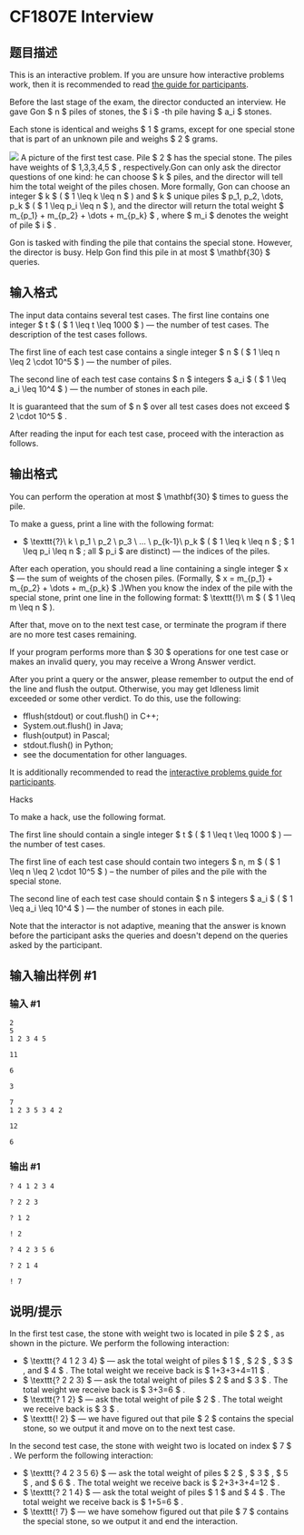 # CF1807E Interview

## 题目描述

This is an interactive problem. If you are unsure how interactive problems work, then it is recommended to read [the guide for participants](https://codeforces.com/blog/entry/45307).

Before the last stage of the exam, the director conducted an interview. He gave Gon $ n $ piles of stones, the $ i $ -th pile having $ a_i $ stones.

Each stone is identical and weighs $ 1 $ grams, except for one special stone that is part of an unknown pile and weighs $ 2 $ grams.

 ![](https://cdn.luogu.com.cn/upload/vjudge_pic/CF1807E/47dd63211ca258927e8a8d0a66d052f86ba7c589.png) A picture of the first test case. Pile $ 2 $ has the special stone. The piles have weights of $ 1,3,3,4,5 $ , respectively.Gon can only ask the director questions of one kind: he can choose $ k $ piles, and the director will tell him the total weight of the piles chosen. More formally, Gon can choose an integer $ k $ ( $ 1 \leq k \leq n $ ) and $ k $ unique piles $ p_1, p_2, \dots, p_k $ ( $ 1 \leq p_i \leq n $ ), and the director will return the total weight $ m_{p_1} + m_{p_2} + \dots + m_{p_k} $ , where $ m_i $ denotes the weight of pile $ i $ .

Gon is tasked with finding the pile that contains the special stone. However, the director is busy. Help Gon find this pile in at most $ \mathbf{30} $ queries.

## 输入格式

The input data contains several test cases. The first line contains one integer $ t $ ( $ 1 \leq t \leq 1000 $ ) — the number of test cases. The description of the test cases follows.

The first line of each test case contains a single integer $ n $ ( $ 1 \leq n \leq 2 \cdot 10^5 $ ) — the number of piles.

The second line of each test case contains $ n $ integers $ a_i $ ( $ 1 \leq a_i \leq 10^4 $ ) — the number of stones in each pile.

It is guaranteed that the sum of $ n $ over all test cases does not exceed $ 2 \cdot 10^5 $ .

After reading the input for each test case, proceed with the interaction as follows.

## 输出格式

You can perform the operation at most $ \mathbf{30} $ times to guess the pile.

To make a guess, print a line with the following format:

- $ \texttt{?}\ k \ p_1 \ p_2 \ p_3 \ ... \ p_{k-1}\ p_k $ ( $ 1 \leq k \leq n $ ; $ 1 \leq p_i \leq n $ ; all $ p_i $ are distinct) — the indices of the piles.

 After each operation, you should read a line containing a single integer $ x $ — the sum of weights of the chosen piles. (Formally, $ x = m_{p_1} + m_{p_2} + \dots + m_{p_k} $ .)When you know the index of the pile with the special stone, print one line in the following format: $ \texttt{!}\ m $ ( $ 1 \leq m \leq n $ ).

After that, move on to the next test case, or terminate the program if there are no more test cases remaining.

If your program performs more than $ 30 $ operations for one test case or makes an invalid query, you may receive a Wrong Answer verdict.

After you print a query or the answer, please remember to output the end of the line and flush the output. Otherwise, you may get Idleness limit exceeded or some other verdict. To do this, use the following:

- fflush(stdout) or cout.flush() in C++;
- System.out.flush() in Java;
- flush(output) in Pascal;
- stdout.flush() in Python;
- see the documentation for other languages.

It is additionally recommended to read the [interactive problems guide for participants](https://codeforces.com/blog/entry/45307).

Hacks

To make a hack, use the following format.

The first line should contain a single integer $ t $ ( $ 1 \leq t \leq 1000 $ ) — the number of test cases.

The first line of each test case should contain two integers $ n, m $ ( $ 1 \leq n \leq 2 \cdot 10^5 $ ) – the number of piles and the pile with the special stone.

The second line of each test case should contain $ n $ integers $ a_i $ ( $ 1 \leq a_i \leq 10^4 $ ) — the number of stones in each pile.

Note that the interactor is not adaptive, meaning that the answer is known before the participant asks the queries and doesn't depend on the queries asked by the participant.

## 输入输出样例 #1

### 输入 #1

```
2
5
1 2 3 4 5

11

6

3

7
1 2 3 5 3 4 2

12

6
```

### 输出 #1

```
? 4 1 2 3 4

? 2 2 3

? 1 2

! 2

? 4 2 3 5 6

? 2 1 4

! 7
```

## 说明/提示

In the first test case, the stone with weight two is located in pile $ 2 $ , as shown in the picture. We perform the following interaction:

- $ \texttt{? 4 1 2 3 4} $ — ask the total weight of piles $ 1 $ , $ 2 $ , $ 3 $ , and $ 4 $ . The total weight we receive back is $ 1+3+3+4=11 $ .
- $ \texttt{? 2 2 3} $ — ask the total weight of piles $ 2 $ and $ 3 $ . The total weight we receive back is $ 3+3=6 $ .
- $ \texttt{? 1 2} $ — ask the total weight of pile $ 2 $ . The total weight we receive back is $ 3 $ .
- $ \texttt{! 2} $ — we have figured out that pile $ 2 $ contains the special stone, so we output it and move on to the next test case.

In the second test case, the stone with weight two is located on index $ 7 $ . We perform the following interaction:

- $ \texttt{? 4 2 3 5 6} $ — ask the total weight of piles $ 2 $ , $ 3 $ , $ 5 $ , and $ 6 $ . The total weight we receive back is $ 2+3+3+4=12 $ .
- $ \texttt{? 2 1 4} $ — ask the total weight of piles $ 1 $ and $ 4 $ . The total weight we receive back is $ 1+5=6 $ .
- $ \texttt{! 7} $ — we have somehow figured out that pile $ 7 $ contains the special stone, so we output it and end the interaction.